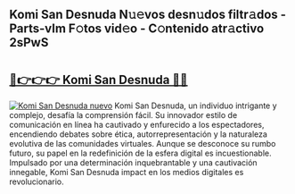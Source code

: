 ## Komi San Desnuda N𝚞𝚎vos desn𝚞dos filtr𝚊dos - Parts-vIm F𝚘tos vid𝚎o - C𝚘ntenido atr𝚊ctivo 2sPwS

# <h2><a href="http://mbdc0v.tromn.icu/?c=Komi+San+Desnuda">🔗👉👉👉 Komi San Desnuda 🔗🔗</a></h2>

[![Komi San Desnuda nuevo](https://i.imgur.com/pEAQMta.gif)](http://mbdc0v.tromn.icu/?c=Komi+San+Desnuda)
Komi San Desnuda, un individuo intrigante y complejo, desafía la comprensión fácil. Su innovador estilo de comunicación en línea ha cautivado y enfurecido a los espectadores, encendiendo debates sobre ética, autorrepresentación y la naturaleza evolutiva de las comunidades virtuales. Aunque se desconoce su rumbo futuro, su papel en la redefinición de la esfera digital es incuestionable. Impulsado por una determinación inquebrantable y una cautivación innegable, Komi San Desnuda impact en los medios digitales es revolucionario.

